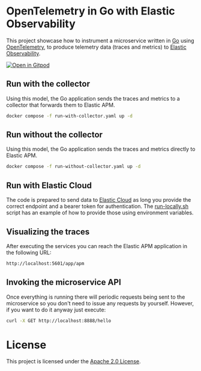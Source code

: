 # OpenTelemetry in Go with Elastic Observability

This project showcase how to instrument a microservice written in [Go](https://golang.org/) using [OpenTelemetry](https://opentelemetry.io/), to produce telemetry data (traces and metrics) to [Elastic Observability](https://www.elastic.co/observability).

[![Open in Gitpod](https://gitpod.io/button/open-in-gitpod.svg)](https://gitpod.io/#https://github.com/riferrei/otel-with-golang)

## Run with the collector

Using this model, the Go application sends the traces and metrics to a collector that forwards them to Elastic APM.

```bash
docker compose -f run-with-collector.yaml up -d
```

## Run without the collector

Using this model, the Go application sends the traces and metrics directly to Elastic APM.

```bash
docker compose -f run-without-collector.yaml up -d
```

## Run with Elastic Cloud

The code is prepared to send data to [Elastic Cloud](https://www.elastic.co/cloud) as long you provide the correct endpoint and a bearer token for authentication. The [run-locally.sh](run-locally.sh) script has an example of how to provide those using environment variables.

## Visualizing the traces

After executing the services you can reach the Elastic APM application in the following URL:

```bash
http://localhost:5601/app/apm
```

## Invoking the microservice API

Once everything is running there will periodic requests being sent to the microservice so you don't need to issue any requests by yourself. However, if you want to do it anyway just execute:

```bash
curl -X GET http://localhost:8888/hello
```

# License

This project is licensed under the [Apache 2.0 License](./LICENSE).